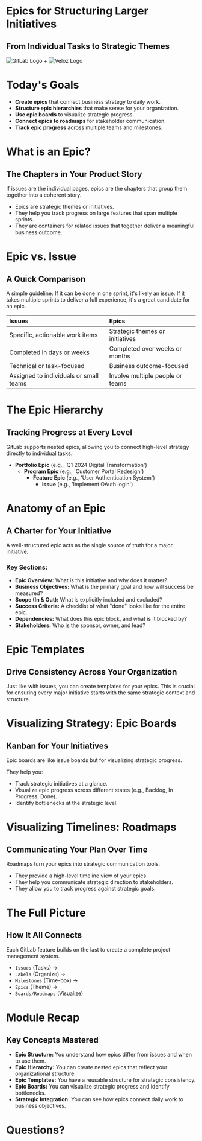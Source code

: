 # Epics for Structuring Larger Initiatives

## From Individual Tasks to Strategic Themes

![GitLab Logo](https://about.gitlab.com/images/press/logo/png/gitlab-icon-rgb.png) + ![Veloz Logo](https://img1.wsimg.com/isteam/ip/55a4d049-b669-44b1-befb-5cbb852ac163/Veloz-Logo.svg/:/rs=w:59,h:59,cg:true,m/cr=w:59,h:59/qt=q:100/ll)


# Today's Goals

* **Create epics** that connect business strategy to daily work.  
* **Structure epic hierarchies** that make sense for your organization.  
* **Use epic boards** to visualize strategic progress.  
* **Connect epics to roadmaps** for stakeholder communication.  
* **Track epic progress** across multiple teams and milestones.

# What is an Epic?

## The Chapters in Your Product Story

If issues are the individual pages, epics are the chapters that group them together into a coherent story.

* Epics are strategic themes or initiatives.  
* They help you track progress on large features that span multiple sprints.  
* They are containers for related issues that together deliver a meaningful business outcome.

# Epic vs. Issue

## A Quick Comparison

A simple guideline: If it can be done in one sprint, it's likely an issue. If it takes multiple sprints to deliver a full experience, it's a great candidate for an epic.

| Issues | Epics |
| :---- | :---- |
| Specific, actionable work items | Strategic themes or initiatives |
| Completed in days or weeks | Completed over weeks or months |
| Technical or task-focused | Business outcome-focused |
| Assigned to individuals or small teams | Involve multiple people or teams |


# The Epic Hierarchy

## Tracking Progress at Every Level

GitLab supports nested epics, allowing you to connect high-level strategy directly to individual tasks.


* **Portfolio Epic** (e.g., 'Q1 2024 Digital Transformation')  
  * **Program Epic** (e.g., 'Customer Portal Redesign')  
    * **Feature Epic** (e.g., 'User Authentication System')  
      * **Issue** (e.g., 'Implement OAuth login')

# Anatomy of an Epic

## A Charter for Your Initiative

A well-structured epic acts as the single source of truth for a major initiative.

### Key Sections:

* **Epic Overview:** What is this initiative and why does it matter?  
* **Business Objectives:** What is the primary goal and how will success be measured?  
* **Scope (In & Out):** What is explicitly included and excluded?  
* **Success Criteria:** A checklist of what "done" looks like for the entire epic.  
* **Dependencies:** What does this epic block, and what is it blocked by?  
* **Stakeholders:** Who is the sponsor, owner, and lead?

# Epic Templates

## Drive Consistency Across Your Organization

Just like with issues, you can create templates for your epics. This is crucial for ensuring every major initiative starts with the same strategic context and structure.


# Visualizing Strategy: Epic Boards

## Kanban for Your Initiatives

Epic boards are like issue boards but for visualizing strategic progress.

They help you:

* Track strategic initiatives at a glance.  
* Visualize epic progress across different states (e.g., Backlog, In Progress, Done).  
* Identify bottlenecks at the strategic level.

# Visualizing Timelines: Roadmaps

## Communicating Your Plan Over Time

Roadmaps turn your epics into strategic communication tools.

* They provide a high-level timeline view of your epics.  
* They help you communicate strategic direction to stakeholders.  
* They allow you to track progress against strategic goals.


# The Full Picture

## How It All Connects

Each GitLab feature builds on the last to create a complete project management system.

* `Issues` (Tasks) \-\>
* `Labels` (Organize) \-\>
* `Milestones` (Time-box) \-\>
* `Epics` (Theme) \-\>
* `Boards/Roadmaps` (Visualize)

# Module Recap

## Key Concepts Mastered

* **Epic Structure:** You understand how epics differ from issues and when to use them.  
* **Epic Hierarchy:** You can create nested epics that reflect your organizational structure.  
* **Epic Templates:** You have a reusable structure for strategic consistency.  
* **Epic Boards:** You can visualize strategic progress and identify bottlenecks.  
* **Strategic Integration:** You can see how epics connect daily work to business objectives.

# Questions?
